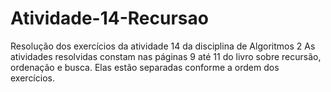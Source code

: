 # Atividade-14-Recursao
Resolução dos exercícios da atividade 14 da disciplina de Algoritmos 2
As atividades resolvidas constam nas páginas 9 até 11 do livro sobre recursão, ordenação e busca. Elas estão separadas conforme a ordem dos exercícios.
